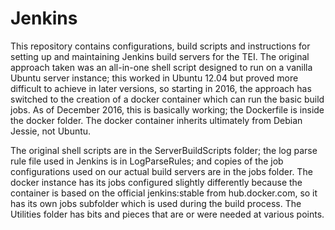 # Jenkins
This repository contains configurations, build scripts and instructions for setting up and maintaining Jenkins build servers for the TEI. The original approach taken was an all-in-one shell script designed to run on a vanilla Ubuntu server instance; this worked in Ubuntu 12.04 but proved more difficult to achieve in later versions, so starting in 2016, the approach has switched to the creation of a docker container which can run the basic build jobs. As of December 2016, this is basically working; the Dockerfile is inside the docker folder. The docker container inherits ultimately from Debian Jessie, not Ubuntu.

The original shell scripts are in the ServerBuildScripts folder; the log parse rule file used in Jenkins is in LogParseRules; and copies of the job configurations used on our actual build servers are in the jobs folder. The docker instance has its jobs configured slightly differently because the container is based on the official jenkins:stable from hub.docker.com, so it has its own jobs subfolder which is used during the build process. The Utilities folder has bits and pieces that are or were needed at various points.
